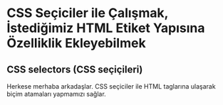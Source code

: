 # CSS Seçiciler ile Çalışmak, İstediğimiz HTML Etiket Yapısına Özelliklik Ekleyebilmek
## CSS selectors (CSS seçiçileri)
Herkese merhaba arkadaşlar. CSS seçiciler ile HTML taglarına ulaşarak biçim atamaları yapmamızı sağlar.
